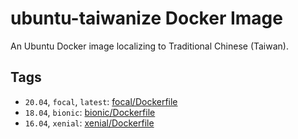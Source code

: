 # ubuntu-taiwanize Docker Image

An Ubuntu Docker image localizing to Traditional Chinese (Taiwan).

## Tags

- `20.04`, `focal`, `latest`: [focal/Dockerfile](focal/Dockerfile)
- `18.04`, `bionic`: [bionic/Dockerfile](bionic/Dockerfile)
- `16.04`, `xenial`: [xenial/Dockerfile](xenial/Dockerfile)
